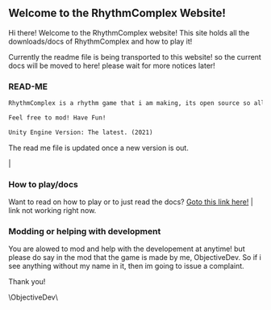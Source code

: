 ## Welcome to the RhythmComplex Website!

Hi there! Welcome to the RhythmComplex website! This site holds all the downloads/docs
of RhythmComplex and how to play it!

Currently the readme file is being transported to this website! so the current docs will be moved
to here! please wait for more notices later!

### READ-ME

```markdown
RhythmComplex is a rhythm game that i am making, its open source so all new updates will be pushed on github but not on itch.io

Feel free to mod! Have Fun!

Unity Engine Version: The latest. (2021)

```

The read me file is updated once a new version is out.

|

### How to play/docs

Want to read on how to play or to just read the docs? [Goto this link here!](http://objectivedev.rf.gd) | link not working right now.

### Modding or helping with development

You are alowed to mod and help with the developement at anytime! but please do say in the mod that the game is made
by me, ObjectiveDev. So if i see anything without my name in it, then im going to issue a complaint.

Thank you!

 \\ObjectiveDev\\
